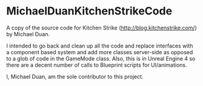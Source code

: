 # MichaelDuanKitchenStrikeCode
A copy of the source code for Kitchen Strike (http://blog.kitchenstrike.com/) by Michael Duan.

I intended to go back and clean up all the code and replace interfaces with a component based system and add more classes server-side as opposed to a glob of code in the GameMode class. Also, this is in Unreal Engine 4 so there are a decent number of calls to Blueprint scripts for UI/animations.

I, Michael Duan, am the sole contributor to this project.
